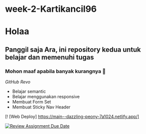 # week-2-Kartikancil96
# Holaa
## Panggil saja Ara, ini repository kedua untuk belajar dan memenuhi tugas 

### Mohon maaf apabila banyak kurangnya 🙏
*GitHub Revo*
- Belajar semantic
- Belajar menggunakan responsive
- Membuat Form Set
- Membuat Sticky Nav Header 


[! [Web Deploy] https://main--dazzling-peony-7a1024.netlify.app/]

[![Review Assignment Due Date](https://classroom.github.com/assets/deadline-readme-button-24ddc0f5d75046c5622901739e7c5dd533143b0c8e959d652212380cedb1ea36.svg)](https://classroom.github.com/a/6H2sAzcR)


